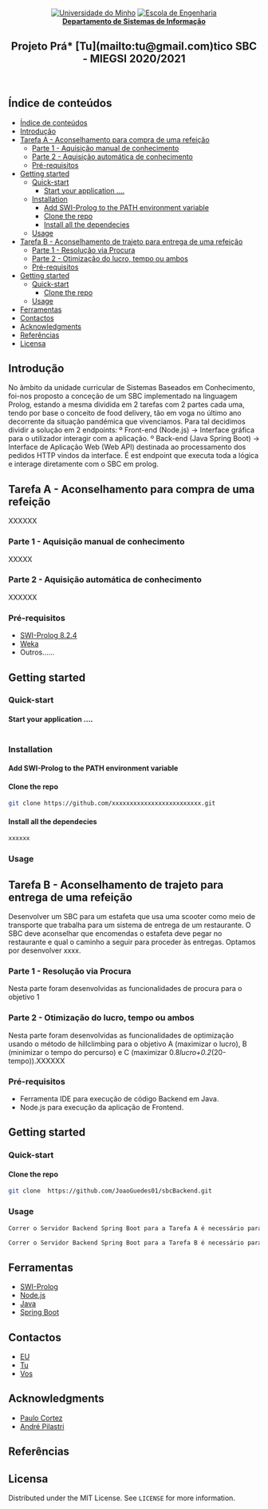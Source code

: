 <br>
<p align="center">
  <a href="https://www.uminho.pt" target="_blank"><img src="https://i.imgur.com/FXQo8OL.png" alt="Universidade do Minho"></a>
  <a href="https://www.eng.uminho.pt" target="_blank"><img src="https://i.imgur.com/WABo4st.png" alt="Escola de Engenharia"></a>
  <br><a href="http://www.dsi.uminho.pt" target="_blank"><strong>Departamento de Sistemas de Informação</strong></a>
  
  <h2 align="center">Projeto Prá* [Tu](mailto:tu@gmail.com)tico SBC - MIEGSI 2020/2021</h2>
  <br>
  
## Índice de conteúdos

- [Índice de conteúdos](#índice-de-conteúdos)
- [Introdução <a name = "intro"></a>](#introdução-)
- [Tarefa A - Aconselhamento para compra de uma refeição <a name = "ta"></a>](#tarefa-a---aconselhamento-para-compra-de-uma-refeição-)
  - [Parte 1 - Aquisição manual de conhecimento  <a name = "ta1"></a>](#parte-1---aquisição-manual-de-conhecimento--)
  - [Parte 2 - Aquisição automática de conhecimento <a name = "ta2"></a>](#parte-2---aquisição-automática-de-conhecimento-)
  - [Pré-requisitos <a name = "pre1"></a>](#pré-requisitos-)
- [Getting started <a name = "getting1"></a>](#getting-started-)
  - [Quick-start <a name = "quick1"></a>](#quick-start-)
    - [Start your application ....](#start-your-application-)
  - [Installation  <a name = "install1"></a>](#installation--)
    - [Add SWI-Prolog to the PATH environment variable](#add-swi-prolog-to-the-path-environment-variable)
    - [Clone the repo](#clone-the-repo)
    - [Install all the dependecies](#install-all-the-dependecies)
  - [Usage  <a name = "usage1"></a>](#usage--)
- [Tarefa B - Aconselhamento de trajeto para entrega de uma refeição <a name = "tb"></a>](#tarefa-b---aconselhamento-de-trajeto-para-entrega-de-uma-refeição-)
  - [Parte 1 - Resolução via Procura <a name = "tb1"></a>](#parte-1---resolução-via-procura-)
  - [Parte 2 - Otimização do lucro, tempo ou ambos <a name = "tb2"></a>](#parte-2---otimização-do-lucro-tempo-ou-ambos-)
  - [Pré-requisitos <a name = "pre2"></a>](#pré-requisitos--1)
- [Getting started <a name = "getting2"></a>](#getting-started--1)
  - [Quick-start <a name = "quick2"></a>](#quick-start--1)
    - [Clone the repo](#clone-the-repo-1)
  - [Usage <a name = "usage2"></a>](#usage-)
- [Ferramentas <a name = "built"></a>](#ferramentas-)
- [Contactos <a name = "contact"></a>](#contactos-)
- [Acknowledgments <a name = "ack"></a>](#acknowledgments-)
- [Referências <a name = "refer"></a>](#referências-)
- [Licensa <a name = "license"></a>](#licensa-)

## Introdução <a name = "intro"></a>

No âmbito da unidade curricular de Sistemas Baseados em Conhecimento, foi-nos proposto a conceção de um SBC implementado na linguagem Prolog, estando a mesma dividida em 2 tarefas com 2 partes cada uma, tendo por base o conceito de food delivery, tão em voga no último ano decorrente da situação pandémica que vivenciamos.
Para tal decidimos dividir a solução em 2 endpoints:
	º Front-end (Node.js) -> Interface gráfica para o utilizador interagir com a aplicação.
	º Back-end (Java Spring Boot) -> Interface de Aplicação Web (Web API) destinada ao processamento dos pedidos HTTP vindos da interface. É est endpoint que executa toda a lógica e interage diretamente com o SBC em prolog.


## Tarefa A - Aconselhamento para compra de uma refeição <a name = "ta"></a>
XXXXXX

### Parte 1 - Aquisição manual de conhecimento  <a name = "ta1"></a>
XXXXX

### Parte 2 - Aquisição automática de conhecimento <a name = "ta2"></a>
XXXXXX

### Pré-requisitos <a name = "pre1"></a>
* [SWI-Prolog 8.2.4](https://www.swi-prolog.org/download/stable)
* [Weka](https://waikato.github.io/weka-wiki/downloading_weka/)
* Outros......


## Getting started <a name = "getting1"></a>

### Quick-start <a name = "quick1"></a>

#### Start your application ....
  ```run .....
  ```

### Installation  <a name = "install1"></a>
#### Add SWI-Prolog to the PATH environment variable
#### Clone the repo
  ```sh
  git clone https://github.com/xxxxxxxxxxxxxxxxxxxxxxxxx.git
  ```
#### Install all the dependecies
  ```sh
  xxxxxx
  ```

### Usage  <a name = "usage1"></a>


## Tarefa B - Aconselhamento de trajeto para entrega de uma refeição <a name = "tb"></a>
Desenvolver um SBC para um estafeta que usa uma scooter como meio de transporte que trabalha para um sistema de entrega de um restaurante. O SBC deve aconselhar que encomendas o estafeta deve pegar no restaurante e qual o caminho a seguir para proceder às entregas. Optamos por desenvolver xxxx.

### Parte 1 - Resolução via Procura <a name = "tb1"></a>
Nesta parte foram desenvolvidas as funcionalidades de procura para o objetivo 1 

### Parte 2 - Otimização do lucro, tempo ou ambos <a name = "tb2"></a>
Nesta parte foram desenvolvidas as funcionalidades de optimização usando o método de hillclimbing para o objetivo A (maximizar o lucro), B (minimizar o tempo do percurso) e C (maximizar 0.8*lucro+0.2*(20-tempo)).XXXXXX


### Pré-requisitos <a name = "pre2"></a>
* Ferramenta IDE para execução de código Backend em Java.
* Node.js para execução da aplicação de Frontend.

## Getting started <a name = "getting2"></a>

### Quick-start <a name = "quick2"></a>

#### Clone the repo
  ```sh
  git clone  https://github.com/JoaoGuedes01/sbcBackend.git
  ```

### Usage <a name = "usage2"></a>
  ```sh
  Correr o Servidor Backend Spring Boot para a Tarefa A é necessário para o uso da aplicação Tarefa A.
  ```
   ```sh
  Correr o Servidor Backend Spring Boot para a Tarefa B é necessário para o uso da aplicação Tarefa B.
  ```
  


  
## Ferramentas <a name = "built"></a>
* [SWI-Prolog](https://www.swi-prolog.org)
* [Node.js](https://nodejs.org/en/)
* [Java](https://www.java.com/en/)
* [Spring Boot](https://spring.io/projects/spring-boot)



## Contactos <a name = "contact"></a>

* [EU](mailto:eu0@hotmail.com)
* [Tu](mailto:tu@gmail.com)
* [Vos](mailto:vos@gmail.com)


## Acknowledgments <a name = "ack"></a>
* [Paulo Cortez](http://www3.dsi.uminho.pt/pcortez/Home.html)
* [André Pilastri](https://pilastri.github.io/andrepilastri.github.io/#about)

## Referências <a name = "refer"></a>

## Licensa <a name = "license"></a>

Distributed under the MIT License. See `LICENSE` for more information.
